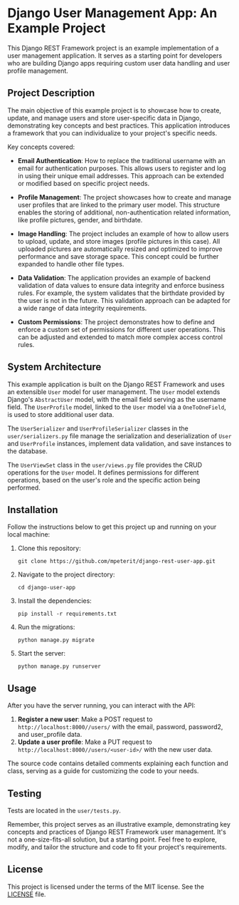# Django User Management App: An Example Project

This Django REST Framework project is an example implementation of a user management application. It serves as a
starting point for developers who are building Django apps requiring custom user data handling and user profile
management.

## Project Description

The main objective of this example project is to showcase how to create, update, and manage users and store
user-specific data in Django, demonstrating key concepts and best practices. This application introduces a framework
that you can individualize to your project's specific needs.

Key concepts covered:

* **Email Authentication**: How to replace the traditional username with an email for authentication purposes. This
  allows users to register and log in using their unique email addresses. This approach can be extended or modified
  based on specific project needs.

* **Profile Management**: The project showcases how to create and manage user profiles that are linked to the primary
  user model. This structure enables the storing of additional, non-authentication related information, like profile
  pictures, gender, and birthdate.

* **Image Handling**: The project includes an example of how to allow users to upload, update, and store images (profile
  pictures in this case). All uploaded pictures are automatically resized and optimized to improve performance and save
  storage space. This concept could be further expanded to handle other file types.

* **Data Validation**: The application provides an example of backend validation of data values to ensure data integrity
  and enforce business rules. For example, the system validates that the birthdate provided by the user is not in the
  future. This validation approach can be adapted for a wide range of data integrity requirements.

* **Custom Permissions**: The project demonstrates how to define and enforce a custom set of permissions for different
  user operations. This can be adjusted and extended to match more complex access control rules.

## System Architecture

This example application is built on the Django REST Framework and uses an extensible `User` model for user management.
The `User` model extends Django's `AbstractUser` model, with the email field serving as the username field.
The `UserProfile` model, linked to the `User` model via a `OneToOneField`, is used to store additional user data.

The `UserSerializer` and `UserProfileSerializer` classes in the `user/serializers.py` file manage the serialization and
deserialization of `User` and `UserProfile` instances, implement data validation, and save instances to the database.

The `UserViewSet` class in the `user/views.py` file provides the CRUD operations for the `User` model. It defines
permissions for different operations, based on the user's role and the specific action being performed.

## Installation

Follow the instructions below to get this project up and running on your local machine:

1. Clone this repository:
    ```
    git clone https://github.com/mpeterit/django-rest-user-app.git
    ```
2. Navigate to the project directory:
    ```
    cd django-user-app
    ```
3. Install the dependencies:
    ```
    pip install -r requirements.txt
    ```
4. Run the migrations:
    ```
    python manage.py migrate
    ```
5. Start the server:
    ```
    python manage.py runserver
    ```

## Usage

After you have the server running, you can interact with the API:

1. **Register a new user**: Make a POST request to `http://localhost:8000//users/` with the email, password, password2,
   and
   user_profile data.
2. **Update a user profile**: Make a PUT request to `http://localhost:8000//users/<user-id>/` with the new user data.

The source code contains detailed comments explaining each function and class, serving as a guide for customizing the
code to your needs.

## Testing

Tests are located in the `user/tests.py`.

Remember, this project serves as an illustrative example, demonstrating key concepts and practices of Django REST
Framework user management. It's not a one-size-fits-all solution, but a starting point. Feel free to explore, modify,
and tailor the structure and code to fit your project's requirements.

## License

This project is licensed under the terms of the MIT license. See the [LICENSE](LICENSE) file.